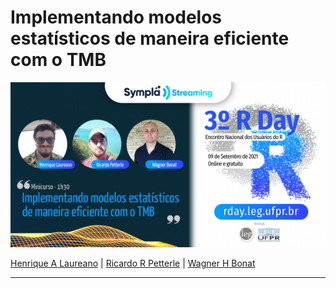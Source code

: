 # Implementando modelos estatísticos de maneira eficiente com o TMB

![](logo.png)

[Henrique A Laureano](https://henriquelaureano.github.io/) |
[Ricardo R Petterle](https://www.linkedin.com/in/ricardo-rasmussen-petterle-84a94831/4) |
[Wagner H Bonat](http://www.leg.ufpr.br/~wagner/)

***

